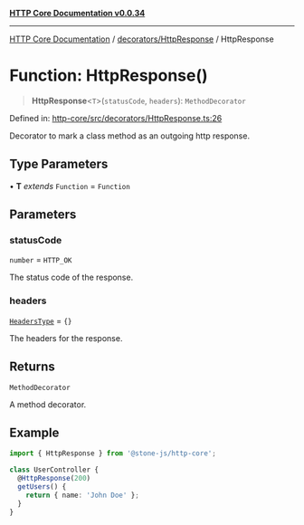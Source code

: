 [**HTTP Core Documentation v0.0.34**](../../../README.md)

***

[HTTP Core Documentation](../../../modules.md) / [decorators/HttpResponse](../README.md) / HttpResponse

# Function: HttpResponse()

> **HttpResponse**\<`T`\>(`statusCode`, `headers`): `MethodDecorator`

Defined in: [http-core/src/decorators/HttpResponse.ts:26](https://github.com/stonemjs/http-core/blob/16d44b2a21e4f4bf5742d6461b8beebcd7cc1d0b/src/decorators/HttpResponse.ts#L26)

Decorator to mark a class method as an outgoing http response.

## Type Parameters

• **T** *extends* `Function` = `Function`

## Parameters

### statusCode

`number` = `HTTP_OK`

The status code of the response.

### headers

[`HeadersType`](../../../declarations/type-aliases/HeadersType.md) = `{}`

The headers for the response.

## Returns

`MethodDecorator`

A method decorator.

## Example

```typescript
import { HttpResponse } from '@stone-js/http-core';

class UserController {
  @HttpResponse(200)
  getUsers() {
    return { name: 'John Doe' };
  }
}
```
